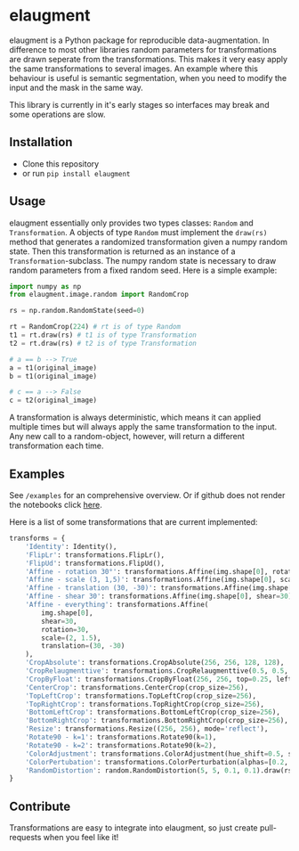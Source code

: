 # elaugment
elaugment is a Python package for reproducible data-augmentation. In difference to most other libraries random parameters for transformations are drawn seperate from the transformations. This makes it very easy apply the same transformations to several images. An example where this behaviour is useful is semantic segmentation, when you need to modify the input and the mask in the same way.

This library is currently in it's early stages so interfaces may break and some operations are slow. 

## Installation
- Clone this repository
- or run 
``` pip install elaugment ```

## Usage

elaugment essentially only provides two types classes: `Random` and `Transformation`. A objects of type `Random` must implement the `draw(rs)` method that generates a randomized transformation given a numpy random state. Then this transformation is returned as an instance of a `Transformation`-subclass. The numpy random state is necessary to draw random parameters from a fixed random seed. Here is a simple example:

```python
import numpy as np
from elaugment.image.random import RandomCrop

rs = np.random.RandomState(seed=0)

rt = RandomCrop(224) # rt is of type Random
t1 = rt.draw(rs) # t1 is of type Transformation
t2 = rt.draw(rs) # t2 is of type Transformation

# a == b --> True
a = t1(original_image)
b = t1(original_image) 

# c == a --> False
c = t2(original_image)

```

A transformation is always deterministic, which means it can applied multiple times but will always apply the same transformation to the input. Any new call to a random-object, however, will return a different transformation each time.

## Examples
See `/examples` for an comprehensive overview. Or if github does not render the notebooks click [here](https://nbviewer.jupyter.org/github/Mctigger/elaugment/blob/master/examples/transformations.ipynb). 

Here is a list of some transformations that are current implemented:

```python
transforms = {
    'Identity': Identity(),
    'FlipLr': transformations.FlipLr(),
    'FlipUd': transformations.FlipUd(),
    'Affine - rotation 30°': transformations.Affine(img.shape[0], rotation=30),
    'Affine - scale (3, 1,5)': transformations.Affine(img.shape[0], scale=(3, 1.5)),
    'Affine - translation (30, -30)': transformations.Affine(img.shape[0], translation=(30, -30)),
    'Affine - shear 30': transformations.Affine(img.shape[0], shear=30),
    'Affine - everything': transformations.Affine(
        img.shape[0], 
        shear=30, 
        rotation=30,
        scale=(2, 1.5),
        translation=(30, -30)
    ),
    'CropAbsolute': transformations.CropAbsolute(256, 256, 128, 128),
    'CropRelaugmenttive': transformations.CropRelaugmenttive(0.5, 0.5, 0.25, 0.25),
    'CropByFloat': transformations.CropByFloat(256, 256, top=0.25, left= 0.25),
    'CenterCrop': transformations.CenterCrop(crop_size=256),
    'TopLeftCrop': transformations.TopLeftCrop(crop_size=256),
    'TopRightCrop': transformations.TopRightCrop(crop_size=256),
    'BottomLeftCrop': transformations.BottomLeftCrop(crop_size=256),
    'BottomRightCrop': transformations.BottomRightCrop(crop_size=256),
    'Resize': transformations.Resize((256, 256), mode='reflect'),
    'Rotate90 - k=1': transformations.Rotate90(k=1),
    'Rotate90 - k=2': transformations.Rotate90(k=2),
    'ColorAdjustment': transformations.ColorAdjustment(hue_shift=0.5, sat_shift=0.8, val_shift=0.9),
    'ColorPertubation': transformations.ColorPerturbation(alphas=[0.2, 0.2, 0.2]),
    'RandomDistortion': random.RandomDistortion(5, 5, 0.1, 0.1).draw(rs),
}
```

## Contribute
Transformations are easy to integrate into elaugment, so just create pull-requests when you feel like it!
